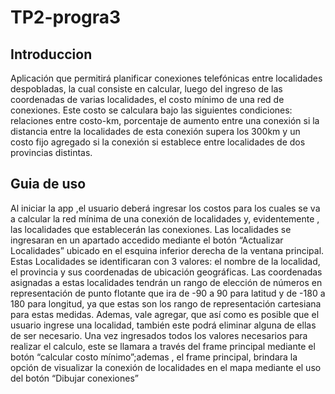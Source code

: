 # TP2-progra3
## Introduccion 
Aplicación que permitirá planificar conexiones telefónicas entre
localidades despobladas, la cual consiste en calcular, luego del ingreso de las
coordenadas de varias localidades, el costo mínimo de una red de conexiones.
Este costo se calculara bajo las siguientes condiciones: relaciones entre costo-km,
porcentaje de aumento entre una conexión si la distancia entre la localidades de
esta conexión supera los 300km y un costo fijo agregado si la conexión si
establece entre localidades de dos provincias distintas.
## Guia de uso
Al iniciar la app ,el usuario deberá ingresar los costos para los cuales se va a
calcular la red mínima de una conexión de localidades y, evidentemente , las
localidades que establecerán las conexiones. Las localidades se ingresaran en un
apartado accedido mediante el botón “Actualizar Localidades” ubicado en el
esquina inferior derecha de la ventana principal. Estas Localidades se identificaran
con 3 valores: el nombre de la localidad, el provincia y sus coordenadas de
ubicación geográficas. Las coordenadas asignadas a estas localidades tendrán un
rango de elección de números en representación de punto flotante que ira de -90 a
90 para latitud y de -180 a 180 para longitud, ya que estas son los rango de
representación cartesiana para estas medidas. Ademas, vale agregar, que así
como es posible que el usuario ingrese una localidad, también este podrá eliminar
alguna de ellas de ser necesario.
Una vez ingresados todos los valores necesarios para realizar el calculo,
este se llamara a través del frame principal mediante el botón “calcular costo
mínimo”;ademas , el frame principal, brindara la opción de visualizar la conexión de
localidades en el mapa mediante el uso del botón “Dibujar conexiones”
